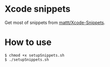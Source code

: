 # Xcode snippets
Get most of snippets from [mattt/Xcode-Snippets](https://github.com/mattt/Xcode-Snippets).

# How to use
```
$ chmod +x setupSnippets.sh
$ ./setupSnippets.sh
```
